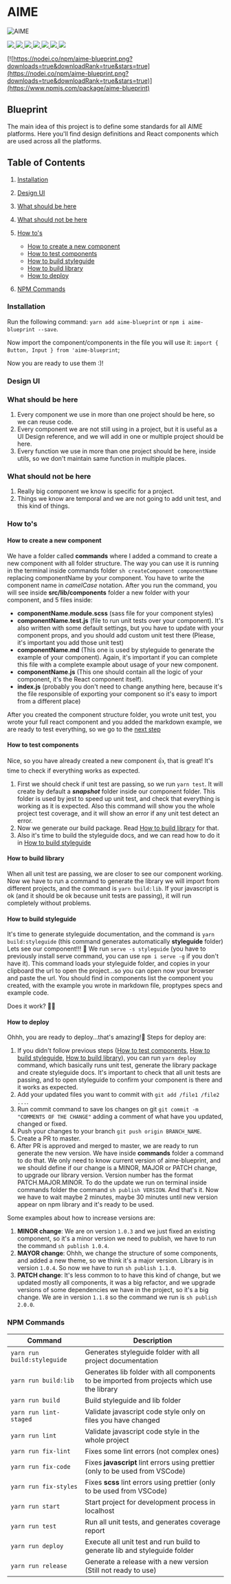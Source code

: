 # AIME

![AIME](https://d2ylaz7bdw65jx.cloudfront.net/assets/images/aime-logo.svg)

<a href="https://npmjs.com/package/aime-blueprint">
  <img src="https://img.shields.io/npm/dm/aime-blueprint.svg">
</a>
<a href="https://npmjs.com/package/aime-blueprint">
  <img src="https://img.shields.io/npm/v/aime-blueprint.svg">
</a>
<a href="https://npmjs.com/package/aime-blueprint">
  <img src="https://img.shields.io/badge/module%20formats-umd%2C%20cjs%2C%20esm-green.svg">
</a>
<a href="https://npmjs.com/package/aime-blueprint">
  <img src="https://github.com/aimementoring/blueprint/coverage/badge-lines.svg">
</a>
<a href="https://npmjs.com/package/aime-blueprint">
  <img src="https://github.com/aimementoring/blueprint/coverage/badge-functions.svg">
</a>
<a href="https://npmjs.com/package/aime-blueprint">
  <img src="https://github.com/aimementoring/blueprint/coverage/badge-statements.svg">
</a>
<a href="https://npmjs.com/package/aime-blueprint">
  <img src="https://github.com/aimementoring/blueprint/coverage/badge-branches.svg">
</a>

[![https://nodei.co/npm/aime-blueprint.png?downloads=true&downloadRank=true&stars=true](https://nodei.co/npm/aime-blueprint.png?downloads=true&downloadRank=true&stars=true)](https://www.npmjs.com/package/aime-blueprint)

## Blueprint

The main idea of this project is to define some standards for all AIME platforms. Here you'll find design definitions and React components which are used across all the platforms.

## Table of Contents

1. [Installation](#installation)
2. [Design UI](#design-ui)
3. [What should be here](#what-should-be-here)
4. [What should not be here](#what-should-not-be-here)
5. [How to's](#how-tos)

   - [How to create a new component](#how-to-create-a-new-component)
   - [How to test components](#how-to-test-components)
   - [How to build styleguide](#how-to-build-styleguide)
   - [How to build library](#how-to-build-library)
   - [How to deploy](#how-to-deploy)

6. [NPM Commands](#npm-commands)

### Installation

Run the following command:
`yarn add aime-blueprint` or `npm i aime-blueprint --save`.

Now import the component/components in the file you will use it:
`import { Button, Input } from 'aime-blueprint`;

Now you are ready to use them :)!

### Design UI

### What should be here

1. Every component we use in more than one project should be here, so we can reuse code.
2. Every component we are not still using in a project, but it is useful as a UI Design reference, and we will add in one or multiple project should be here.
3. Every function we use in more than one project should be here, inside utils, so we don't maintain same function in multiple places.

### What should not be here

1. Really big component we know is specific for a project.
2. Things we know are temporal and we are not going to add unit test, and this kind of things.

### How to's

#### How to create a new component

We have a folder called **commands** where I added a command to create a new component with all folder structure. The way you can use it is running in the terminal inside commands folder `sh createComponent componentName` replacing componentName by your component. You have to write the component name in _camelCase_ notation.
After you run the command, you will see inside **src/lib/components** folder a new folder with your component, and 5 files inside:

- **componentName.module.scss** (sass file for your component styles)
- **componentName.test.js** (file to run unit tests over your component). It's also written with some default settings, but you have to update with your component props, and you should add custom unit test there (Please, it's important you add those unit test)
- **componentName.md** (This one is used by styleguide to generate the example of your component). Again, it's important if you can complete this file with a complete example about usage of your new component.
- **componentName.js** (This one should contain all the logic of your component, it's the React component itself).
- **index.js** (probably you don't need to change anything here, because it's the file responsible of exporting your component so it's easy to import from a different place)

After you created the component structure folder, you wrote unit test, you wrote your full react component and you added the markdown example, we are ready to test everything, so we go to the [next step](#how-to-test-components)

#### How to test components

Nice, so you have already created a new component :+1:, that is great!
It's time to check if everything works as expected.

1. First we should check if unit test are passing, so we run `yarn test`. It will create by default a **_snapshot_** folder inside our component folder. This folder is used by jest to speed up unit test, and check that everything is working as it is expected. Also this command will show you the whole project test coverage, and it will show an error if any unit test detect an error.
2. Now we generate our build package. Read [How to build library](#how-to-build-library) for that.
3. Also it's time to build the styleguide docs, and we can read how to do it in [How to build styleguide](#how-to-build-styleguide)

#### How to build library

When all unit test are passing, we are closer to see our component working. Now we have to run a command to generate the library we will import from different projects, and the command is `yarn build:lib`.
If your javascript is ok (and it should be ok because unit tests are passing), it will run completely without problems.

#### How to build styleguide

It's time to generate styleguide documentation, and the command is `yarn build:styleguide` (this command generates automatically **styleguide** folder)
Lets see our component!!! :tada: We run `serve -s styleguide` (you have to previously install serve command, you can use `npm i serve -g` if you don't have it). This command loads your styleguide folder, and copies in your clipboard the url to open the project...so you can open now your browser and paste the url. You should find in components list the component you created, with the example you wrote in markdown file, proptypes specs and example code.

Does it work? :clap::clap:

#### How to deploy

Ohhh, you are ready to deploy...that's amazing!:muscle:
Steps for deploy are:

1. If you didn't follow previous steps ([How to test components](#how-to-test-components), [How to build styleguide](#how-to-build-styleguide), [How to build library](#how-to-build-library)), you can run `yarn deploy` command, which basically runs unit test, generate the library package and create styleguide docs. It's important to check that all unit tests are passing, and to open styleguide to confirm your component is there and it works as expected.
2. Add your updated files you want to commit with `git add /file1 /file2 ...`.
3. Run commit command to save los changes on git `git commit -m "COMMENTS OF THE CHANGE"` adding a comment of what have you updated, changed or fixed.
4. Push your changes to your branch `git push origin BRANCH_NAME`.
5. Create a PR to master.
6. After PR is approved and merged to master, we are ready to run generate the new version. We have inside **commands** folder a command to do that. We only need to know current version of aime-blueprint, and we should define if our change is a MINOR, MAJOR or PATCH change, to upgrade our library version. Version number has the format PATCH.MAJOR.MINOR. To do the update we run on terminal inside commands folder the command `sh publish VERSION`. And that's it. Now we have to wait maybe 2 minutes, maybe 30 minutes until new version appear on npm library and it's ready to be used.

Some examples about how to increase versions are:

1. **MINOR change**: We are on version `1.0.3` and we just fixed an existing component, so it's a minor version we need to publish, we have to run the command `sh publish 1.0.4`.
2. **MAYOR change**: Ohhh, we change the structure of some components, and added a new theme, so we think it's a major version. Library is in version `1.0.4`. So now we have to run `sh publish 1.1.0`.
3. **PATCH change**: It's less common to to have this kind of change, but we updated mostly all components, it was a big refactor, and we upgrade versions of some dependencies we have in the project, so it's a big change. We are in version `1.1.8` so the command we run is `sh publish 2.0.0`.

### NPM Commands

| Command                     | Description                                                                                 |
| --------------------------- | ------------------------------------------------------------------------------------------- |
| `yarn run build:styleguide` | Generates styleguide folder with all project documentation                                  |
| `yarn run build:lib`        | Generates lib folder with all components to be imported from projects which use the library |
| `yarn run build`            | Build styleguide and lib folder                                                             |
| `yarn run lint-staged`      | Validate javascript code style only on files you have changed                               |
| `yarn run lint`             | Validate javascript code style in the whole project                                         |
| `yarn run fix-lint`         | Fixes some lint errors (not complex ones)                                                   |
| `yarn run fix-code`         | Fixes **javascript** lint errors using prettier (only to be used from VSCode)               |
| `yarn run fix-styles`       | Fixes **scss** lint errors using prettier (only to be used from VSCode)                     |
| `yarn run start`            | Start project for development process in localhost                                          |
| `yarn run test`             | Run all unit tests, and generates coverage report                                           |
| `yarn run deploy`           | Execute all unit test and run build to generate lib and styleguide folder                   |
| `yarn run release`          | Generate a release with a new version (Still not ready to use)                              |
